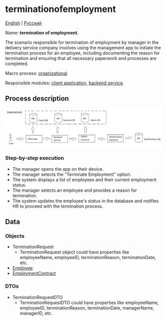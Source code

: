 # terminationofemployment

[English](terminationofemployment.md) | [Русский](terminationofemployment.ru.md)

Name: **termination of employment**.

The scenario responsible for termination of employment by manager in the delivery service company involves using the management app to initiate the termination process for an employee, including documenting the reason for termination and ensuring that all necessary paperwork and processes are completed.

Macro process: [organizational](../../macroprocesses/organizational.md)

Responsible modules: [client application](../../frontend/managerclient.md), [backend service](../../backend/managerbackend.md).

## Process description

![organizational_overall](../../img/organizational_overall.png)

### Step-by-step execution

- The manager opens the app on their device.
- The manager selects the "Terminate Employment" option.
- The system displays a list of employees and their current employment status.
- The manager selects an employee and provides a reason for termination.
- The system updates the employee's status in the database and notifies HR to proceed with the termination process.

## Data 

### Objects

- TerminationRequest
    - TerminationRequest object could have properties like employeeName, employeeID, terminationReason, terminationDate, etc. 
- [Employee](https://github.com/alexeysp11/workflow-lib/blob/main/docs/Models/Business/InformationSystem/Employee.md)
- [EmploymentContract](https://github.com/alexeysp11/workflow-lib/blob/main/docs/Models/Business.BusinessDocuments/EmploymentContract.md)

### DTOs

- TerminationRequestDTO
    - TerminationRequestDTO could have properties like employeeName, employeeID, terminationReason, terminationDate, managerName, managerID, etc.
